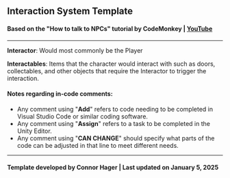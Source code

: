 ## Interaction System Template
#### Based on the "How to talk to NPCs" tutorial by CodeMonkey | [YouTube](https://www.youtube.com/watch?v=LdoImzaY6M4 "Improved Interact System")
--- 
**Interactor**: Would most commonly be the Player

**Interactables**: Items that the character would interact with such as doors, collectables, and other objects that require the Interactor to trigger the interaction.

#### Notes regarding in-code comments:
* Any comment using "**Add**" refers to code needing to be completed in Visual Studio Code or similar coding software.
* Any comment using "**Assign**" refers to a task to be completed in the Unity Editor.
* Any comment using "**CAN CHANGE**" should specify what parts of the code can be adjusted in that line to meet different needs.
---
#### Template developed by Connor Hager | Last updated on January 5, 2025